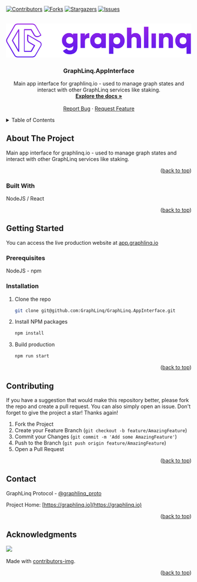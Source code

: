 <!--
*** This README used the Best-README-Template (https://github.com/othneildrew/Best-README-Template).
-->

<a name="readme-top"></a>

<!-- PROJECT SHIELDS -->

[![Contributors][contributors-shield]][contributors-url]
[![Forks][forks-shield]][forks-url]
[![Stargazers][stars-shield]][stars-url]
[![Issues][issues-shield]][issues-url]

<!-- PROJECT LOGO -->
<br />
<div align="center">
  <a href="">
    <img src="img/project-logo-full.png" alt="Logo" width="830">
  </a>

  <h3 align="center">GraphLinq.AppInterface</h3>

  <p align="center">
    Main app interface for graphlinq.io - used to manage graph states and interact with other GraphLinq services like staking.
    <br />
    <a target="_blank" href="https://docs.graphlinq.io"><strong>Explore the docs »</strong></a>
    <br />
    <br />
    <a href="https://github.com/GraphLinq/GraphLinq.AppInterface/issues">Report Bug</a>
    ·
    <a href="https://github.com/GraphLinq/GraphLinq.AppInterface/issues">Request Feature</a>
  </p>
</div>

<!-- TABLE OF CONTENTS -->

<details>
  <summary>Table of Contents</summary>
  <ol>
    <li>
      <a href="#about-the-project">About The Project</a>
      <ul>
        <li><a href="#built-with">Built With</a></li>
      </ul>
    </li>
    <li>
      <a href="#getting-started">Getting Started</a>
      <ul>
        <li><a href="#prerequisites">Prerequisites</a></li>
        <li><a href="#installation">Installation</a></li>
      </ul>
    </li>
    <li><a href="#contributing">Contributing</a></li>
    <li><a href="#contact">Contact</a></li>
    <li><a href="#acknowledgments">Acknowledgments</a></li>
  </ol>
</details>

<!-- ABOUT THE PROJECT -->
## About The Project

Main app interface for graphlinq.io - used to manage graph states and interact with other GraphLinq services like staking.

<p align="right">(<a href="#readme-top">back to top</a>)</p>

### Built With

NodeJS / React

<p align="right">(<a href="#readme-top">back to top</a>)</p>

<!-- GETTING STARTED -->
## Getting Started

You can access the live production website at <a href="https://app.graphlinq.io">app.graphlinq.io</a>


### Prerequisites

NodeJS - npm

### Installation

1. Clone the repo
   ```sh
   git clone git@github.com:GraphLinq/GraphLinq.AppInterface.git
   ```
2. Install NPM packages
   ```sh
   npm install
   ```
3. Build production
   ```sh
   npm run start
   ```

<p align="right">(<a href="#readme-top">back to top</a>)</p>

<!-- CONTRIBUTING -->
## Contributing

If you have a suggestion that would make this repository better, please fork the repo and create a pull request. You can also simply open an issue. Don't forget to give the project a star! Thanks again!

1. Fork the Project
2. Create your Feature Branch (`git checkout -b feature/AmazingFeature`)
3. Commit your Changes (`git commit -m 'Add some AmazingFeature'`)
4. Push to the Branch (`git push origin feature/AmazingFeature`)
5. Open a Pull Request

<p align="right">(<a href="#readme-top">back to top</a>)</p>

<!-- CONTACT -->
## Contact

GraphLinq Protocol - [@graphlinq_proto](https://twitter.com/graphlinq_proto)

Project Home: [https://graphlinq.io](https://graphlinq.io)

<p align="right">(<a href="#readme-top">back to top</a>)</p>

<!-- ACKNOWLEDGMENTS -->
## Acknowledgments

<a href="https://github.com/GraphLinq/GraphLinq.AppInterface/graphs/contributors">
  <img src="https://contrib.rocks/image?repo=GraphLinq/GraphLinq.AppInterface" />
</a>

Made with [contributors-img](https://contrib.rocks).

<p align="right">(<a href="#readme-top">back to top</a>)</p>

<!-- MARKDOWN LINKS & IMAGES -->
<!-- https://www.markdownguide.org/basic-syntax/#reference-style-links -->

<!-- GitHub -->
[contributors-shield]: https://img.shields.io/github/contributors/GraphLinq/GraphLinq.Documentation.svg?style=for-the-badge
[contributors-url]: https://github.com/GraphLinq/GraphLinq.AppInterface/graphs/contributors
[forks-shield]: https://img.shields.io/github/forks/GraphLinq/GraphLinq.Documentation.svg?style=for-the-badge
[forks-url]: https://github.com/GraphLinq/GraphLinq.AppInterface/network/members
[stars-shield]: https://img.shields.io/github/stars/GraphLinq/GraphLinq.Documentation.svg?style=for-the-badge
[stars-url]: https://github.com/GraphLinq/GraphLinq.AppInterface/stargazers
[issues-shield]: https://img.shields.io/github/issues/GraphLinq/GraphLinq.Documentation.svg?style=for-the-badge
[issues-url]: https://github.com/GraphLinq/GraphLinq.AppInterface/issues
